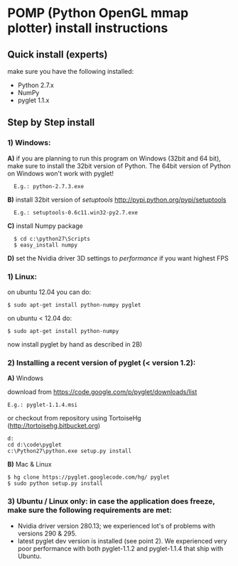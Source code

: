 # POMP (Python OpenGL mmap plotter) install instructions #
## Quick install (experts) ##
  make sure you have the following installed:
  - Python 2.7.x
  - NumPy
  - pyglet 1.1.x

## Step by Step install ##

### 1) Windows: ###

   **A)** if you are planning to run this program on Windows (32bit and 64 bit), make sure to install the 32bit version of Python. The 64bit version of Python on Windows won't work with pyglet! 
   
      E.g.: python-2.7.3.exe

   **B)** install 32bit version of *setuptools* http://pypi.python.org/pypi/setuptools  
   
      E.g.: setuptools-0.6c11.win32-py2.7.exe

   **C)** install Numpy package  
   
      $ cd c:\python27\Scripts   
      $ easy_install numpy

   **D)** set the Nvidia driver 3D settings to *performance* if you want highest FPS

### 1) Linux: ###
  on ubuntu 12.04 you can do:  
  
    $ sudo apt-get install python-numpy pyglet

  on ubuntu < 12.04 do:  
  
    $ sudo apt-get install python-numpy
    
  now install pyglet by hand as described in 2B)

### 2) Installing a recent version of pyglet (< version 1.2): ###

 **A)** Windows

 download from https://code.google.com/p/pyglet/downloads/list 
 
    E.g.: pyglet-1.1.4.msi 
 
 or checkout from repository using TortoiseHg (http://tortoisehg.bitbucket.org)
 
    d:
    cd d:\code\pyglet
    c:\Python27\python.exe setup.py install

 **B)** Mac & Linux
 
    $ hg clone https://pyglet.googlecode.com/hg/ pyglet  
    $ sudo python setup.py install 


### 3) Ubuntu / Linux only: in case the application does freeze, make sure the following requirements are met: ###
   - Nvidia driver version 280.13; we experienced lot's of problems with versions 290 & 295.
   - latest pyglet dev version is installed (see point 2). We experienced very poor performance with both pyglet-1.1.2 and pyglet-1.1.4 that ship with Ubuntu.
